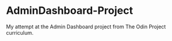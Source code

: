 # AdminDashboard-Project
My attempt at the Admin Dashboard project from The Odin Project curriculum.

